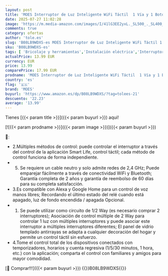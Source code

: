 ```yaml
---
layout: post
title: 'MOES Interruptor de Luz Inteligente WiFi Táctil  1 Vía y 1 Botón con Panel de Cristal  Compatible con Alexa y Google Home  funciona con Smart Life y Tuya. Solo para redes 2.4GHz  Blanco'
date: 2025-07-27 11:02:28
image: 'https://m.media-amazon.com/images/I/41lG3EE2yxL._SL500_._SL400_.jpg'
comments: true
category: ofertas
author: 'tole.es'
slug: 'B08LB9WDXS-es MOES Interruptor de Luz Inteligente WiFi Táctil 1 Vía y 1...'
sku: 'B08LB9WDXS-es'
tags: [ 'Bricolaje y herramientas','Instalación eléctrica','Interruptores y reguladores de luz','alexa','google','home','inteligente','moes','wifi','🇪🇸', ]
actualPrice: 13.99 EUR
currency: EUR
price: 13.99
comparePrice: 17.99 EUR
prodname: 'MOES Interruptor de Luz Inteligente WiFi Táctil  1 Vía y 1 Botón con Panel de Cristal  Compatible con Alexa y Google Home  funciona con Smart Life y Tuya. Solo para redes 2.4GHz  Blanco'
country: 'es'
flag: '🇪🇸'
brand: 'MOES'
buyurl: 'https://www.amazon.es/dp/B08LB9WDXS/?tag=tolees-21'
descuento: '22.23'
average: '13.99'
---
```


Tienes [{{< param title >}}]({{< param buyurl >}}) aqui!

[![{{< param prodname >}}]({{< param image >}})]({{< param buyurl >}})

🔎:

- 2.Múltiples métodos de control: puede controlar el interruptor a través del control de la aplicación Smart Life, control táctil; cada método de control funciona de forma independiente.
- 5. Se requiere un cable neutro y solo admite redes de 2,4 GHz; Puede emparejar fácilmente a través de conectividad WiFi y Bluetooth; Garantía completa de 2 años y garantía de reembolso de 60 días para su completa satisfacción.
- 3.Es compatible con Alexa y Google Home para un control de voz manos libres; Recordando el último estado del relé cuando está apagado, luz de fondo encendida / apagada Opcional.
- 1. Se puede utilizar como circuito de 1/2 Way (es necesario comprar 2 interruptores); Asociación de control múltiple de 2 Way para controlar 1 luz con múltiples interruptores y puede asociar este interruptor a múltiples interruptores diferentes; El panel de vidrio templado antirrayas se adapta a cualquier decoración del hogar y permite un control táctil sin esfuerzo.
- 4.Tome el control total de los dispositivos conectados con temporizadores, horarios y cuenta regresiva (1/5/30 minutos, 1 hora, etc.) con la aplicación; comparta el control con familiares y amigos para mayor comodidad.

[🛒 Comprar!!!]({{< param buyurl >}})
{{<world>}}B08LB9WDXS{{</world>}}
